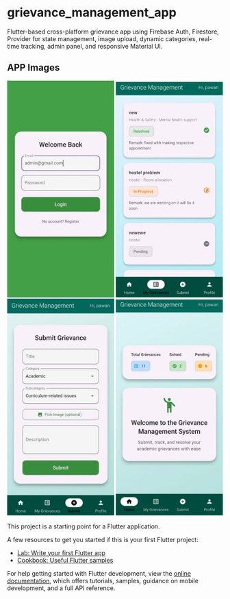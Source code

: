 # grievance_management_app

Flutter-based cross-platform grievance app using Firebase Auth, Firestore, Provider for state management, image upload, dynamic categories, real-time tracking, admin panel, and responsive Material UI.

## APP Images
<p align="center">
  <img src="https://raw.githubusercontent.com/Pawan1618/grievance_management_app/main/lib/widgets/admin.jpg" alt="login" width="250" />
  <img src="https://raw.githubusercontent.com/Pawan1618/grievance_management_app/main/lib/widgets/greie.jpg" alt="Grievance Card UI" width="250" />
  <img src="https://raw.githubusercontent.com/Pawan1618/grievance_management_app/main/lib/widgets/submit.jpg" alt="Submission Form" width="250" />
  <img src="https://raw.githubusercontent.com/Pawan1618/grievance_management_app/main/lib/widgets/home.jpg" alt="Home Screen" width="250" />
  
</p>





This project is a starting point for a Flutter application.

A few resources to get you started if this is your first Flutter project:

- [Lab: Write your first Flutter app](https://docs.flutter.dev/get-started/codelab)
- [Cookbook: Useful Flutter samples](https://docs.flutter.dev/cookbook)

For help getting started with Flutter development, view the
[online documentation](https://docs.flutter.dev/), which offers tutorials,
samples, guidance on mobile development, and a full API reference.

